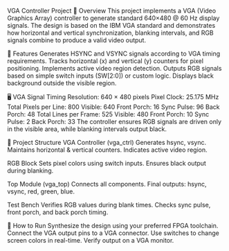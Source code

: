 VGA Controller Project
📖 Overview
This project implements a VGA (Video Graphics Array) controller to generate standard 640×480 @ 60 Hz display signals.
The design is based on the IBM VGA standard and demonstrates how horizontal and vertical synchronization, blanking intervals, and RGB signals combine to produce a valid video output.

🎯 Features
Generates HSYNC and VSYNC signals according to VGA timing requirements.
Tracks horizontal (x) and vertical (y) counters for pixel positioning.
Implements active video region detection.
Outputs RGB signals based on simple switch inputs (SW[2:0]) or custom logic.
Displays black background outside the visible region.

🖥 VGA Signal Timing
Resolution: 640 × 480 pixels
Pixel Clock: 25.175 MHz
Total Pixels per Line: 800
Visible: 640
Front Porch: 16
Sync Pulse: 96
Back Porch: 48
Total Lines per Frame: 525
Visible: 480
Front Porch: 10
Sync Pulse: 2
Back Porch: 33
The controller ensures RGB signals are driven only in the visible area, while blanking intervals output black.

🧩 Project Structure
VGA Controller (vga_ctrl)
Generates hsync, vsync.
Maintains horizontal & vertical counters.
Indicates active video region.

RGB Block
Sets pixel colors using switch inputs.
Ensures black output during blanking.

Top Module (vga_top)
Connects all components.
Final outputs: hsync, vsync, red, green, blue.

Test Bench
Verifies RGB values during blank times.
Checks sync pulse, front porch, and back porch timing.

🚀 How to Run
Synthesize the design using your preferred FPGA toolchain.
Connect the VGA output pins to a VGA connector.
Use switches to change screen colors in real-time.
Verify output on a VGA monitor.
